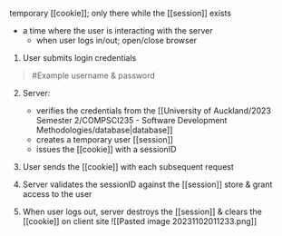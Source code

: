 temporary [[cookie]]; only there while the [[session]] exists
- a time where the user is interacting with the server
	- when user logs in/out; open/close browser

1. User submits login credentials
>	#Example 
>	username & password

2. Server:
	- verifies the credentials from the [[University of Auckland/2023 Semester 2/COMPSCI235 - Software Development Methodologies/database|database]]
	- creates a temporary user [[session]]
	- issues the [[cookie]] with a sessionID

3. User sends the [[cookie]] with each subsequent request
4. Server validates the sessionID against the [[session]] store & grant access to the user
5. When user logs out, server destroys the [[session]] & clears the [[cookie]] on client site
![[Pasted image 20231102011233.png]]